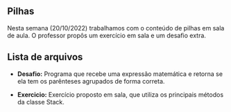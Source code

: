 ## Pilhas 

Nesta semana (20/10/2022) trabalhamos com o conteúdo de pilhas em sala de aula. O professor propôs um exercício em sala e um desafio extra.

## Lista de arquivos

* **Desafio:** Programa que recebe uma expressão matemática e retorna se ela tem os parênteses agrupados de forma correta.

* **Exercicio:** Exercício proposto em sala, que utiliza os principais métodos da classe Stack.
